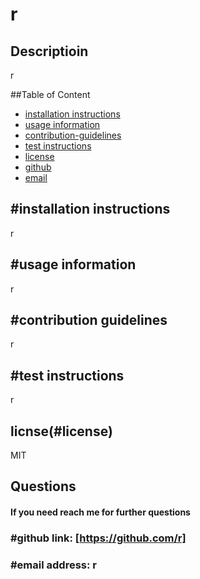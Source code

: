 

  # r 

  ## Descriptioin
  r

  ##Table of Content
  * [installation instructions](#installation-instructions)
  * [usage information](#usage-information)
  * [contribution-guidelines](#contribution-guidelines)
  * [test instructions](#test-instructions)
  * [license](#license)
  * [github](#github)
  * [email](#email)

  ## #installation instructions
  r
  
  ## #usage information
  r
  
  ## #contribution guidelines
  r
  
  ## #test instructions
  r
  
  ## licnse(#license)
  MIT

  ## Questions
  #### If you need reach me for further questions
  
  ### #github link: [https://github.com/r]
  
  ### #email address: r
  